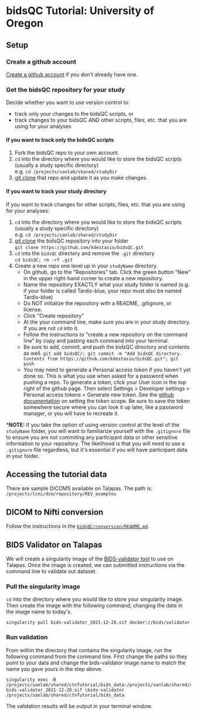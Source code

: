 # bidsQC Tutorial: University of Oregon

## Setup
### Create a github account

[Create a github account](https://github.com/) if you don't already have one.

### Get the bidsQC repository for your study

Decide whether you want to use version control to:  

- track only your changes to the bidsQC scripts, or  
- track changes to your bidsQC AND other scripts, files, etc. that you are using for your analyses

#### If you want to track only the bidsQC scripts

1. Fork the bidsQC repo to your own account.
2. `cd` into the directory where you would like to store the bidsQC scripts (usually a study specific directory)  
e.g. `cd /projects/sanlab/shared/studyDir`  
3. [git clone](https://docs.github.com/en/repositories/creating-and-managing-repositories/cloning-a-repository) that repo and update it as you make changes.  

#### If you want to track your study directory

If you want to track changes for other scripts, files, etc. that you are using for your analyses:  

1. `cd` into the directory where you would like to store the bidsQC scripts (usually a study specific directory)  
e.g. `cd /projects/sanlab/shared/studyDir`  
2. [git clone](https://docs.github.com/en/repositories/creating-and-managing-repositories/cloning-a-repository) the bidsQC repository into your folder  
    `git clone https://github.com/kdestasio/bidsQC.git`
3. `cd` into the `bidsQC` directory and remove the `.git` directory  
    `cd bidsQC; rm -rf .git` 
4. Create a new repo one level up in your `studyName` directory.
    - On github, go to the "Repositories" tab. Click the green button "New" in the upper right-hand corner to create a new repository.
    - Name the repository EXACTLY what your study folder is named (e.g. if your folder is called Tardis-blue, your repo must also be named Tardis-blue)
    - Do NOT initialize the repository with a README, .gitignore, or license.
    - Click "Create repository"
    - At the your command line, make sure you are in your study directory. If you are not `cd` into it. 
    - Follow the instructions to "create a new repository on the command line" by copy and pasting each command into your terminal.
    - Be sure to add, commit, and push the bidsQC directory and contents as well.
        `git add bidsQC/; git commit -m "Add bidsQC directory. Contents from https://github.com/kdestasio/bidsQC.git"; git push`
    - You may need to generate a Personal access token if you haven't yet done so. This is what you use when asked for a password when pushing a repo. To generate a token, click your User icon in the top right of the github page. Then select Settings > Developer settings > Personal access tokens > Generate new token. See the [github documentation](https://docs.github.com/en/authentication/keeping-your-account-and-data-secure/creating-a-personal-access-token) on setting the token scope. Be sure to save the token somewhere secure where you can look it up later, like a password manager, or you will have to recreate it.


        
***NOTE:** If you take the option of using version control at the level of the `studyName` folder, you will want to familiarize yourself with the `.gitignore` file to ensure you are not commiting any participant data or other sensitive information to your repository. The likelihood is that you will need to use a `.gitignore` file regardless, but it's essential if you will have participant data in your folder.

## Accessing the tutorial data

There are sample DICOMS available on Talapas. The path is:  
`/projects/lcni/dcm/repository/REV_examples`

## DICOM to Nifti conversion

Follow the instructions in the [`bidsQC/conversion/README.md`](/conversion/README.md#running-the-scripts-on-a-linux-cluster).  

## BIDS Validator on Talapas

We will create a singularity image of the [BIDS-validator tool](https://github.com/bids-standard/bids-validator) to use on Talapas. Once the image is created, we can submitted instructions via the command line to validate out dataset.

### Pull the singularity image

`cd` into the directory where you would like to store your singularity image.  
Then create the image with the following command, changing the date in the image name to today's.  

```
singularity pull bids-validator_2021-12-28.sif docker://bids/validator
```

### Run validation

From within the directory that contains the singularity image, run the following command from the command line. First change the paths so they point to your data and change the bids-validator image name to match the name you gave yours in the step above.  
```
singularity exec -B /projects/sanlab/shared/ctnTutorial/bids_data:/projects/sanlab/shared/ctnTutorial/bids_data:ro bids-validator_2021-12-28.sif \bids-validator /projects/sanlab/shared/ctnTutorial/bids_data
```
The validation results will be output in your terminal window.  
